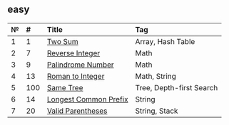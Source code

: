 ## easy

| №   | #    | Title                                                             | Tag                                               |
| :-- | :--- | :---------------------------------------------------------------- | :------------------------------------------------ |
| 1   | 1    | [Two Sum][0001]                                                   | Array, Hash Table                                 |
| 2   | 7    | [Reverse Integer][0001]                                           | Math                                              |
| 3   | 9    | [Palindrome Number][0009]                                         | Math                                              |
| 4   | 13   | [Roman to Integer][0013]                                          | Math, String                                      |
| 5   | 100  | [ Same Tree][0100]                                                | Tree, Depth-first Search                          |
| 6   | 14   | [Longest Common Prefix][0014]                                     | String                                            |
| 7   | 20   | [Valid Parentheses][0020]                                         | String, Stack                                     |


[0001]: https://leetcode.com/problems/two-sum/
[0009]: https://github.com/OB11TO/JavaDrill/blob/main/src/leetCode/Easy/PalindromeNumber.java
[0013]: https://github.com/OB11TO/JavaDrill/blob/main/src/leetCode/Easy/RomanToInteger.java
[0100]: https://leetcode.com/problems/same-tree/
[0014]: https://github.com/OB11TO/JavaDrill/blob/main/src/leetCode/Easy/LongestCommonPrefix.java
[0020]: https://github.com/OB11TO/JavaDrill/blob/main/src/leetCode/Easy/LongestCommonPrefix.java

